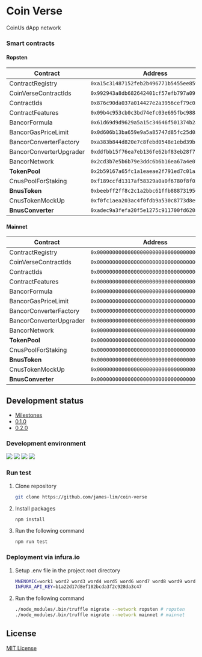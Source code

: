 # Coin Verse 

CoinUs dApp network

### Smart contracts

#### Ropsten

| Contract                | Address                                      |
| ----------------------- | -------------------------------------------- |
| ContractRegistry        | `0xa15c31487152feb2b496771b5455ee859e08a593` |
| CoinVerseContractIds    | `0x992943a8db682642401cf57efb797a0916ebf1a5` |
| ContractIds             | `0x876c90da037a014427e2a3956cef79c053a8c35e` |
| ContractFeatures        | `0x09b4c953cb0c3bd74efc03e695fbc988a87fdfb6` |
| BancorFormula           | `0x61d69d9d9629a5a15c34646f501374b2a181adad` |
| BancorGasPriceLimit     | `0x0d606b13ba659e9a5a85747d85fc25d031accbd9` |
| BancorConverterFactory  | `0xa383b844d820e7c8febd0548e1ebd39bf0cd4430` |
| BancorConverterUpgrader | `0xddfbb15f76ea7eb136fe62bf83eb28f7c802d73d` |
| BancorNetwork           | `0x2cd3b7e5b6b79e3ddc6b6b16ea67a4e0716c6219` |
| **TokenPool**               | `0x2b59167a65fc1a1eaeae2f791ed7c01aa8bfadeb` |
| CnusPoolForStaking      | `0xf189ccfd1317af58329a0a0f6780f8f0224252ce` |
| **BnusToken**               | `0xbeebff2ff8c2c1a2bbc61ffb88873195006631a7` |
| CnusTokenMockUp         | `0xf0fc1aea203ac4f0fdb9a530c8773d8e0fe09595` |
| **BnusConverter**           | `0xadec9a3fefa20f5e1275c911700fd6208c9ae0f3` |

#### Mainnet

| Contract                | Address                                      |
| ----------------------- | -------------------------------------------- |
| ContractRegistry        | `0x0000000000000000000000000000000000000000` |
| CoinVerseContractIds    | `0x0000000000000000000000000000000000000000` |
| ContractIds             | `0x0000000000000000000000000000000000000000` |
| ContractFeatures        | `0x0000000000000000000000000000000000000000` |
| BancorFormula           | `0x0000000000000000000000000000000000000000` |
| BancorGasPriceLimit     | `0x0000000000000000000000000000000000000000` |
| BancorConverterFactory  | `0x0000000000000000000000000000000000000000` |
| BancorConverterUpgrader | `0x0000000000000000000000000000000000000000` |
| BancorNetwork           | `0x0000000000000000000000000000000000000000` |
| **TokenPool**               | `0x0000000000000000000000000000000000000000` |
| CnusPoolForStaking      | `0x0000000000000000000000000000000000000000` |
| **BnusToken**               | `0x0000000000000000000000000000000000000000` |
| CnusTokenMockUp         | `0x0000000000000000000000000000000000000000` |
| **BnusConverter**           | `0x0000000000000000000000000000000000000000` |


## Development status

- [Milestones](https://github.com/James-Lim/coin-verse/milestones)
- [0.1.0](https://github.com/james-lim/coin-verse/projects/1)
- [0.2.0](https://github.com/james-lim/coin-verse/projects/2)


### Development environment

[![](https://img.shields.io/badge/node-v11.6.0-blue.svg)](https://github.com/nodejs/node/releases/tag/v11.6.0) [![](https://img.shields.io/badge/npm-v6.5.0-blue.svg)](https://github.com/npm/cli/releases/tag/v6.5.0) [![](https://img.shields.io/badge/truffle-v4.1.14-blue.svg)](https://github.com/trufflesuite/truffle/releases/tag/v4.1.14) [![](https://img.shields.io/badge/solidity-v0.4.24-blue.svg)](https://github.com/ethereum/solidity/releases/tag/v0.4.24)



### Run test

1. Clone repository

   ```bash
   git clone https://github.com/james-lim/coin-verse
   ```

2. Install packages

   ```bash
   npm install
   ```

3. Run the following command

   ```bash
   npm run test
   ```


### Deployment via infura.io

1. Setup .env file in the project root directory

   ```bash
   MNENOMIC=work1 word2 word3 word4 word5 word6 word7 word8 word9 word10 word11 word12
   INFURA_API_KEY=b1a22d17d8ef102bcda3f2c928da3c47
   ```

2. Run the following command

   ```bash
   ./node_modules/.bin/truffle migrate --network ropsten # ropsten
   ./node_modules/.bin/truffle migrate --network mainnet # mainnet
   ```


## License

[MIT License](LICENSE)
